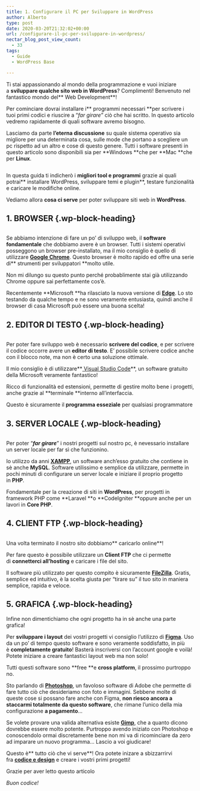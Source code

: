 ```yaml
---
title: 1. Configurare il PC per Sviluppare in WordPress
author: Alberto
type: post
date: 2020-03-20T21:32:02+00:00
url: /configurare-il-pc-per-sviluppare-in-wordpress/
nectar_blog_post_view_count:
  - 33
tags:
  - Guide
  - WordPress Base

---
```

Ti stai appassionando al mondo della programmazione e vuoi iniziare a&nbsp;**sviluppare qualche sito web in WordPress**? Complimenti! Benvenuto nel fantastico mondo del**&nbsp;Web Development**!

Per cominciare dovrai installare i**&nbsp;programmi necessari&nbsp;**per scrivere i tuoi primi codici e riuscire a “_far girare_” ciò che hai scritto. In questo articolo vedremo rapidamente di quali software avremo bisogno.

Lasciamo da parte&nbsp;**l’eterna discussione**&nbsp;su quale sistema operativo sia migliore per una determinata cosa, sulle mode che portano a scegliere un pc rispetto ad un altro e cose di questo genere. Tutti i software presenti in questo articolo sono disponibili sia per&nbsp;**Windows&nbsp;**che per&nbsp;**Mac&nbsp;**che per&nbsp;**Linux**.<figure class="wp-block-image">

[<img decoding="async" src="https://albertoreineri.it/wp-content/uploads/2020/05/scarica-gratis-desk.jpg" alt="" />][1]</figure>

In questa guida ti indicherò i&nbsp;**migliori tool e programmi**&nbsp;grazie ai quali potrai**&nbsp;installare WordPress, sviluppare temi e plugin**, testare funzionalità e caricare le modifiche online.

Vediamo allora&nbsp;**cosa ci serve**&nbsp;per poter sviluppare siti web in&nbsp;**WordPress**.

## 1. BROWSER {.wp-block-heading}

<div class="wp-block-image">
  <figure class="aligncenter size-full"><img decoding="async" src="https://albertoreineri.it/wp-content/uploads/2022/03/image-17-1024x550-1.png" alt="" class="wp-image-210" /></figure>
</div>

Se abbiamo intenzione di fare un po’ di sviluppo web, il&nbsp;**software fondamentale**&nbsp;che dobbiamo avere è un browser. Tutti i sistemi operativi posseggono un browser pre-installato, ma il mio consiglio è quello di utilizzare&nbsp;<a href="http://www.google.com/intl/it/chrome/" target="_blank" rel="noreferrer noopener"><strong>Google Chrome</strong></a>. Questo browser è molto rapido ed offre una serie di**&nbsp;strumenti per sviluppatori&nbsp;**molto utile.

Non mi dilungo su questo punto perché probablimente stai già utilizzando Chrome oppure sai perfettamente cos’è.

Recentemente&nbsp;**Microsoft&nbsp;**ha rilasciato la nuova versione di&nbsp;<a href="http://www.microsoft.com/en-us/edge" target="_blank" rel="noreferrer noopener"><strong>Edge</strong></a>. Lo sto testando da qualche tempo e ne sono veramente entusiasta, quindi anche il browser di casa Microsoft può essere una buona scelta!

## 2. EDITOR DI TESTO {.wp-block-heading}

<div class="wp-block-image">
  <figure class="aligncenter size-full"><img decoding="async" src="https://albertoreineri.it/wp-content/uploads/2022/03/image-18-1024x548-1.png" alt="" class="wp-image-211" /></figure>
</div>

Per poter fare sviluppo web è necessario&nbsp;**scrivere del codice**, e per scrivere il codice occorre avere un&nbsp;**editor di testo**. E’ possibile scrivere codice anche con il blocco note, ma non è certo una soluzione ottimale.

Il mio consiglio è di utilizzare**<a href="http://code.visualstudio.com/" target="_blank" rel="noreferrer noopener">&nbsp;Visual Studio Code</a>**, un software gratuito della Microsoft veramente fantastico!

Ricco di funzionalità ed estensioni, permette di gestire molto bene i progetti, anche grazie al&nbsp;**terminale&nbsp;**interno all’interfaccia.&nbsp;

Questo è sicuramente il&nbsp;**programma esseziale**&nbsp;per qualsiasi programmatore

## 3. SERVER LOCALE {.wp-block-heading}

<div class="wp-block-image">
  <figure class="aligncenter size-full"><img decoding="async" src="https://albertoreineri.it/wp-content/uploads/2022/03/image-1-1.png" alt="" class="wp-image-212" /></figure>
</div>

Per poter “**_far girare_**” i nostri progetti sul nostro pc, è nevessario installare un server locale per far sì che funzionino.

Io utilizzo da anni&nbsp;<a href="http://www.apachefriends.org/it/index.html" target="_blank" rel="noreferrer noopener"><strong>XAMPP</strong></a>, un software anch’esso gratuito che contiene in sè anche&nbsp;**MySQL**. Software utilissimo e semplice da utilizzare, permette in pochi minuti di configurare un server locale e iniziare il proprio progetto in&nbsp;**PHP**.

Fondamentale per la creazione di siti in&nbsp;**WordPress**, per progetti in framework PHP come&nbsp;**Laravel&nbsp;**o&nbsp;**CodeIgniter&nbsp;**oppure anche per un lavori in&nbsp;**Core PHP**.

## 4. CLIENT FTP {.wp-block-heading}

<div class="wp-block-image">
  <figure class="aligncenter size-full"><img decoding="async" src="https://albertoreineri.it/wp-content/uploads/2022/03/image-19-1024x548-1.png" alt="" class="wp-image-213" /></figure>
</div>

Una volta terminato il nostro sito dobbiamo**&nbsp;caricarlo online**!&nbsp;

Per fare questo è possibile utilizzare un&nbsp;**Client FTP**&nbsp;che ci permette di&nbsp;**connetterci all’hosting**&nbsp;e caricare i file del sito.

Il software più utilizzato per questo compito è sicuramente&nbsp;<a href="http://filezilla-project.org/" target="_blank" rel="noreferrer noopener"><strong>FileZilla</strong></a>. Gratis, semplice ed intuitivo, è la scelta giusta per “tirare su” il tuo sito in maniera semplice, rapida e veloce.

## 5. GRAFICA {.wp-block-heading}

Infine non dimentichiamo che ogni progetto ha in sè anche una parte grafica!&nbsp;

Per&nbsp;**sviluppare i layout**&nbsp;dei vostri progetti vi consiglio l’utilizzo di&nbsp;<a href="http://www.figma.com/" target="_blank" rel="noreferrer noopener"><strong>Figma</strong></a>. Uso da un po’ di tempo questo software e sono veramente soddisfatto, in più è&nbsp;**completamente gratuito**! Basterà inscriversi con l’account google e voilà! Potete iniziare a creare fantastici layout web ma non solo!

Tutti questi software sono&nbsp;**free&nbsp;**e&nbsp;**cross platform**, il prossimo purtroppo no.

Sto parlando di&nbsp;<a href="http://www.adobe.com/it/products/photoshop.html?gclid=CjwKCAjwtajrBRBVEiwA8w2Q8PvEfIWtLKBGk-wtMLSQEQ1slHQCulhlLxYEG-ScQVPToYcZ2qNQQRoCVa0QAvD_BwE&sdid=8DN85NTV&mv=search&ef_id=CjwKCAjwtajrBRBVEiwA8w2Q8PvEfIWtLKBGk-wtMLSQEQ1slHQCulhlLxYEG-ScQVPToYcZ2qNQQRoCVa0QAvD_BwE:G:s&s_kwcid=AL!3085!3!340641313438!e!!g!!photoshop" target="_blank" rel="noreferrer noopener"><strong>Photoshop</strong></a>, un favoloso software di Adobe che permette di fare tutto ciò che desideriamo con foto e immagini. Sebbene molte di queste cose si possano fare anche con Figma,&nbsp;**non riesco ancora a staccarmi totalmente da questo software**, che rimane l’unico della mia configurazione&nbsp;**a pagamento**…

Se volete provare una valida alternativa esiste&nbsp;<a href="http://www.gimp.org/" target="_blank" rel="noreferrer noopener"><strong>Gimp</strong></a>, che a quanto dicono dovrebbe essere molto potente. Purtroppo avendo iniziato con Photoshop e conoscendolo ormai discretamente bene non mi va di ricominciare da zero ad imparare un nuovo programma… Lascio a voi giudicare!

Questo è** tutto ciò che vi serve**! Ora potete inizare a sbizzarrirvi fra <a href="https://open.spotify.com/show/546eUw3PsRI1HUGbBUeghC" target="_blank" rel="noreferrer noopener"><strong>codice e design</strong></a> e creare i vostri primi progetti!

Grazie per aver letto questo articolo

_Buon codice!_

 [1]: https://albertoreineri.it.local/risorse-gratuite//